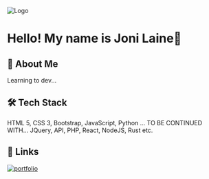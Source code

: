 ![Logo](jonlaidev(LOGO).jpg)



# Hello! My name is Joni Laine👋


## 🚀 About Me
Learning to dev...


## 🛠 Tech Stack
HTML 5, CSS 3, Bootstrap, JavaScript, Python ... TO BE CONTINUED WITH... JQuery, API, PHP, React, NodeJS, Rust etc.


## 🔗 Links
[![portfolio](https://img.shields.io/badge/my_portfolio-000?style=for-the-badge&logo=ko-fi&logoColor=white)](https://jonlaidev.github.io/)



